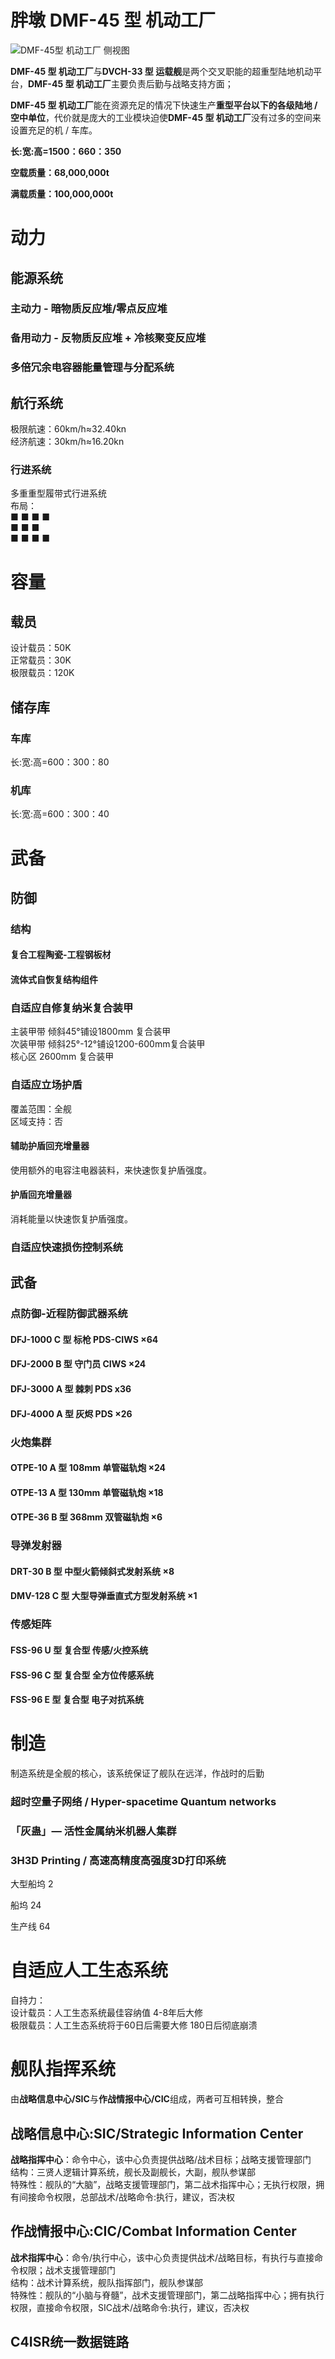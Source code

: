 # 胖墩 DMF-45 型 机动工厂

![DMF-45型 机动工厂 侧视图](./img/DMF-45.jpg)

**DMF-45 型 机动工厂**与**DVCH-33 型 运载舰**是两个交叉职能的超重型陆地机动平台，**DMF-45 型 机动工厂**主要负责后勤与战略支持方面；

**DMF-45 型 机动工厂**能在资源充足的情况下快速生产**重型平台以下的各级陆地 / 空中单位**，代价就是庞大的工业模块迫使**DMF-45 型 机动工厂**没有过多的空间来设置充足的机 / 车库。

**长:宽:高=1500：660：350**

**空载质量：68,000,000t**

**满载质量：100,000,000t**

# 动力

## 能源系统

### 主动力 - 暗物质反应堆/零点反应堆

### 备用动力 - 反物质反应堆 + 冷核聚变反应堆

### 多倍冗余电容器能量管理与分配系统

## 航行系统

极限航速：60km/h≈32.40kn  
经济航速：30km/h≈16.20kn

### 行进系统

多重重型履带式行进系统  
布局：  
■    ■    ■    ■  
   ■     ■    ■  
■    ■    ■    ■  

# 容量

## 载员

设计载员：50K  
正常载员：30K  
极限载员：120K

## 储存库
### 车库
长:宽:高=600：300：80  
### 机库
长:宽:高=600：300：40  



# 武备

## 防御

### 结构

#### 复合工程陶瓷-工程钢板材

#### 流体式自恢复结构组件



### 自适应自修复纳米复合装甲

主装甲带 倾斜45°铺设1800mm 复合装甲  
次装甲带 倾斜25°-12°铺设1200-600mm复合装甲   
核心区 2600mm 复合装甲   

### 自适应立场护盾

覆盖范围：全舰  
区域支持：否  

#### 辅助护盾回充增量器

使用额外的电容注电器装料，来快速恢复护盾强度。

#### 护盾回充增量器

消耗能量以快速恢复护盾强度。

### 自适应快速损伤控制系统



## 武备

### 点防御-近程防御武器系统
#### DFJ-1000 C 型 标枪 PDS-CIWS ×64

####  DFJ-2000 B 型 守门员 CIWS ×24

#### DFJ-3000 A 型 棘刺 PDS x36

#### DFJ-4000 A 型 灰烬 PDS ×26

### 火炮集群

#### OTPE-10 A 型 108mm 单管磁轨炮 ×24

#### OTPE-13 A 型 130mm 单管磁轨炮 ×18

#### OTPE-36 B 型 368mm 双管磁轨炮 ×6



### 导弹发射器

#### DRT-30 B 型 中型火箭倾斜式发射系统 ×8

#### DMV-128 C 型 大型导弹垂直式方型发射系统 ×1



### 传感矩阵

#### FSS-96 U 型 复合型 传感/火控系统

#### FSS-96 C 型 复合型 全方位传感系统

#### FSS-96 E 型 复合型 电子对抗系统



# 制造

制造系统是全舰的核心，该系统保证了舰队在远洋，作战时的后勤  

### 超时空量子网络 / Hyper-spacetime Quantum networks

### 「灰蛊」— 活性金属纳米机器人集群

### 3H3D Printing / 高速高精度高强度3D打印系统

大型船坞 2

船坞 24

生产线 64



# 自适应人工生态系统

自持力：  
设计载员：人工生态系统最佳容纳值 4-8年后大修  
极限载员：人工生态系统将于60日后需要大修 180日后彻底崩溃  



# 舰队指挥系统

由**战略信息中心/SIC**与**作战情报中心/CIC**组成，两者可互相转换，整合

## 战略信息中心:SIC/Strategic Information Center

**战略指挥中心**：命令中心，该中心负责提供战略/战术目标；战略支援管理部门  
结构：三贤人逻辑计算系统，舰长及副舰长，大副，舰队参谋部  
特殊性：舰队的“大脑”，战略支援管理部门，第二战术指挥中心；无执行权限，拥有间接命令权限，总部战术/战略命令:执行，建议，否决权  

## 作战情报中心:CIC/Combat Information Center

**战术指挥中心**：命令/执行中心，该中心负责提供战术/战略目标，有执行与直接命令权限；战术支援管理部门  
结构：战术计算系统，舰队指挥部门，舰队参谋部  
特殊性：舰队的“小脑与脊髓”，战术支援管理部门，第二战略指挥中心；拥有执行权限，直接命令权限，SIC战术/战略命令:执行，建议，否决权  

##  C4ISR统一数据链路



